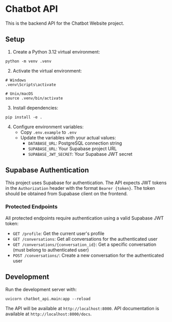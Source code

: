 # Chatbot API

This is the backend API for the Chatbot Website project.

## Setup

1. Create a Python 3.12 virtual environment:
```
python -m venv .venv
```

2. Activate the virtual environment:
```
# Windows
.venv\Scripts\activate

# Unix/macOS
source .venv/bin/activate
```

3. Install dependencies:
```
pip install -e .
```

4. Configure environment variables:
   - Copy `.env.example` to `.env`
   - Update the variables with your actual values:
     - `DATABASE_URL`: PostgreSQL connection string
     - `SUPABASE_URL`: Your Supabase project URL
     - `SUPABASE_JWT_SECRET`: Your Supabase JWT secret

## Supabase Authentication

This project uses Supabase for authentication. The API expects JWT tokens in the `Authorization` header with the format `Bearer {token}`. The token should be obtained from Supabase client on the frontend.

### Protected Endpoints

All protected endpoints require authentication using a valid Supabase JWT token:

- `GET /profile`: Get the current user's profile
- `GET /conversations`: Get all conversations for the authenticated user
- `GET /conversations/{conversation_id}`: Get a specific conversation (must belong to authenticated user)
- `POST /conversations/`: Create a new conversation for the authenticated user

## Development

Run the development server with:
```
uvicorn chatbot_api.main:app --reload
```

The API will be available at `http://localhost:8000`. API documentation is available at `http://localhost:8000/docs`.
